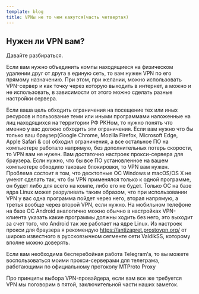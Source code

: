 ```yaml
---
template: blog
title: VPNы не то чем кажутся(часть четвертая)
---
```

## Нужен ли VPN вам?
Давайте разбираться.

Если вам нужно объединить компы находящиеся на физическом удалении друг от друга в единую сеть, то вам нужен VPN по его прямому назначению. При этом, при желании, можно использовать VPN-сервер и как точку через которую выходить в интернет, а можно и не использовать, в зависимости от этого можно сделать разные настройки сервера.

Если ваша цель обходить ограничения на посещение тех или иных ресурсов и пользование теми или иными программами наложенные на лиц находящихся на территории РФ РКНом, то нужно понять что именно у вас должно обходить эти ограничения. Если вам нужно что бы только ваш браузер(Google Chrome, Mozilla Firefox, Microsoft Edge, Apple Safari & co) обходил ограничения, а все остальное ПО на компьютере работало напрямую, без дополнительных потерь скорости, то VPN вам не нужен. Вам достаточно настроек прокси-сервера для браузера. Если нужно, что бы все ПО установленное на вашем компьютере обходило таковые блокировки, то VPN вам нужен. Проблема состоит в том, что десктопные ОС Windows и macOS/OS X не умеют сделать так, что бы VPN применялся только к одной программе, он будет либо для всего на компе, либо его не будет. Только ОС на базе ядра Linux может разруливать таким образом, что при использовании VPN у вас одна программа пойдет через него, вторая напрямую, а третья вообще через второй VPN, если нужно. На мобильном телефоне на базе ОС Android аналогично можно обычно в настройках VPN-клиента указать какие программы должны ходить без него, это выходит за счет того, что Android так же работает на ядре Linux. Из настроек прокси для браузера я рекомендую https://antizapret.prostovpn.org/ от широко известного в русскоязычном сегменте сети ValdikSS, которому вполне можно доверять.

Если вам необходима бесперебойная работа Telegram’а, то вы можете воспользоваться моими прокси-серверами для телеграма, работающими по официальному протоколу MTProto Proxy

Про принципы выбора VPN-провайдера, если вам все же требуется VPN мы поговорим в пятой, заключительной части наших заметок.
